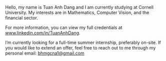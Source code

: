 Hello, my name is Tuan Anh Dang and I am currently studying at Cornell University. My interests are in Mathematics, Computer Vision, and the financial sector.

For more information, you can view my full credentials at www.linkedin.com/in/TuanAnhDang.

I’m currently looking for a full-time summer internship, preferably on-site. If you would like to extend an offer, feel free to reach out to me through my personal email: bhmgcna1@gmail.com


<!---
TunaDang/TunaDang is a ✨ special ✨ repository because its `README.md` (this file) appears on your GitHub profile.
You can click the Preview link to take a look at your changes.
--->
